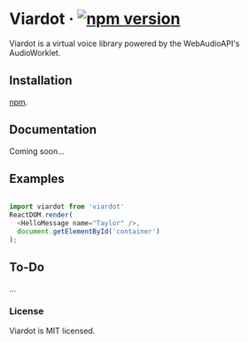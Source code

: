 # Viardot &middot; [![npm version](https://img.shields.io/npm/v/react.svg?style=flat)](https://www.npmjs.com/package/viardot)

Viardot is a virtual voice library powered by the WebAudioAPI's AudioWorklet.

## Installation

[npm](https://www.npmjs.com/package/viardot).

## Documentation

Coming soon...

## Examples

```js

import viardot from 'viardot'
ReactDOM.render(
  <HelloMessage name="Taylor" />,
  document.getElementById('container')
);
```

## To-Do

...


### License

Viardot is MIT licensed.